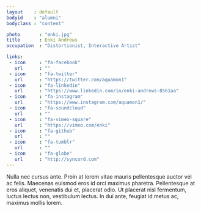 ```yaml
---
layout    : default
bodyid    : "alumni"
bodyclass : "content"

photo       : "enki.jpg"
title       : Enki Andrews
occupation  : "Distortionist, Interactive Artist"

links:
 - icon     : "fa-facebook"
   url      : ""
 - icon     : "fa-twitter"
   url      : "https://twitter.com/aquamon1"
 - icon     : "fa-linkedin"
   url      : "https://www.linkedin.com/in/enki-andrews-8561aa"
 - icon     : "fa-instagram"
   url      : "https://www.instagram.com/aquamon1/"
 - icon     : "fa-soundcloud"
   url      : ""
 - icon     : "fa-vimeo-square"
   url      : "https://vimeo.com/enki"
 - icon     : "fa-github"
   url      : ""
 - icon     : "fa-tumblr"
   url      : ""
 - icon     : "fa-globe"
   url      : "http://syncord.com"
---
```


Nulla nec cursus ante. Proin at lorem vitae mauris pellentesque auctor vel ac felis. Maecenas euismod eros id orci maximus pharetra. Pellentesque at eros aliquet, venenatis dui et, placerat odio. Ut placerat nisl fermentum, luctus lectus non, vestibulum lectus. In dui ante, feugiat id metus ac, maximus mollis lorem.